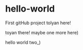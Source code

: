 # hello-world
First gitHub project
tolyan here!

toyan there!
maybe one more here)


hello world two_)
